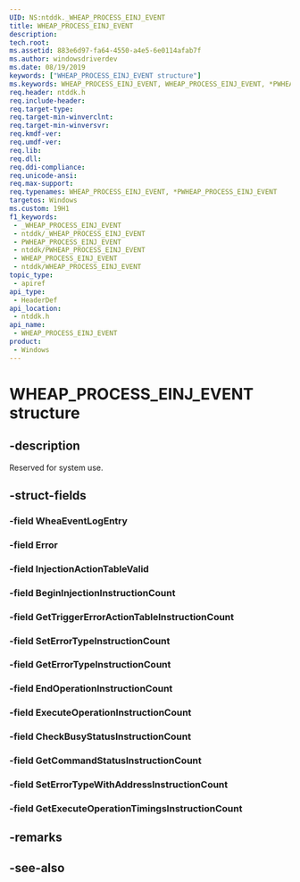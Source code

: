 ```yaml
---
UID: NS:ntddk._WHEAP_PROCESS_EINJ_EVENT
title: WHEAP_PROCESS_EINJ_EVENT
description: 
tech.root: 
ms.assetid: 883e6d97-fa64-4550-a4e5-6e0114afab7f
ms.author: windowsdriverdev
ms.date: 08/19/2019
keywords: ["WHEAP_PROCESS_EINJ_EVENT structure"]
ms.keywords: WHEAP_PROCESS_EINJ_EVENT, WHEAP_PROCESS_EINJ_EVENT, *PWHEAP_PROCESS_EINJ_EVENT,
req.header: ntddk.h
req.include-header: 
req.target-type: 
req.target-min-winverclnt: 
req.target-min-winversvr: 
req.kmdf-ver: 
req.umdf-ver: 
req.lib: 
req.dll: 
req.ddi-compliance: 
req.unicode-ansi: 
req.max-support: 
req.typenames: WHEAP_PROCESS_EINJ_EVENT, *PWHEAP_PROCESS_EINJ_EVENT
targetos: Windows
ms.custom: 19H1
f1_keywords:
 - _WHEAP_PROCESS_EINJ_EVENT
 - ntddk/_WHEAP_PROCESS_EINJ_EVENT
 - PWHEAP_PROCESS_EINJ_EVENT
 - ntddk/PWHEAP_PROCESS_EINJ_EVENT
 - WHEAP_PROCESS_EINJ_EVENT
 - ntddk/WHEAP_PROCESS_EINJ_EVENT
topic_type:
 - apiref
api_type:
 - HeaderDef
api_location:
 - ntddk.h
api_name:
 - WHEAP_PROCESS_EINJ_EVENT
product:
 - Windows
---
```


# WHEAP_PROCESS_EINJ_EVENT structure


## -description

Reserved for system use.

## -struct-fields

### -field WheaEventLogEntry

### -field Error

### -field InjectionActionTableValid

### -field BeginInjectionInstructionCount

### -field GetTriggerErrorActionTableInstructionCount

### -field SetErrorTypeInstructionCount

### -field GetErrorTypeInstructionCount

### -field EndOperationInstructionCount

### -field ExecuteOperationInstructionCount

### -field CheckBusyStatusInstructionCount

### -field GetCommandStatusInstructionCount

### -field SetErrorTypeWithAddressInstructionCount

### -field GetExecuteOperationTimingsInstructionCount

## -remarks

## -see-also

